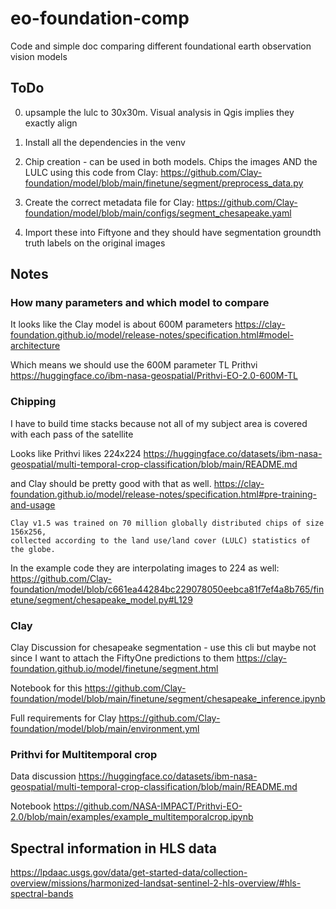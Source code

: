 # eo-foundation-comp
Code and simple doc comparing different foundational earth observation vision models

## ToDo
0. upsample the lulc to 30x30m. Visual analysis in Qgis implies they exactly align
0. Install all the dependencies in the venv
1. Chip creation - can be used in both models. Chips the images AND the LULC using this code from Clay:
https://github.com/Clay-foundation/model/blob/main/finetune/segment/preprocess_data.py

2. Create the correct metadata file for Clay: https://github.com/Clay-foundation/model/blob/main/configs/segment_chesapeake.yaml
3. Import these into Fiftyone and they should have segmentation groundth truth labels on the original images

## Notes
### How many parameters and which model to compare
It looks like the Clay model is about 600M parameters
https://clay-foundation.github.io/model/release-notes/specification.html#model-architecture

Which means we should use the 600M parameter TL Prithvi
https://huggingface.co/ibm-nasa-geospatial/Prithvi-EO-2.0-600M-TL

### Chipping
I have to build time stacks because not all of my subject area is covered with each pass of the satellite

Looks like Prithvi likes 224x224
https://huggingface.co/datasets/ibm-nasa-geospatial/multi-temporal-crop-classification/blob/main/README.md

and Clay should be pretty good with that as well.
https://clay-foundation.github.io/model/release-notes/specification.html#pre-training-and-usage

    Clay v1.5 was trained on 70 million globally distributed chips of size 156x256, 
    collected according to the land use/land cover (LULC) statistics of the globe.

In the example code they are interpolating images to 224 as well:
https://github.com/Clay-foundation/model/blob/c661ea44284bc229078050eebca81f7ef4a8b765/finetune/segment/chesapeake_model.py#L129


### Clay
Clay Discussion for chesapeake segmentation - use this cli but maybe not since I want to attach the FiftyOne predictions to them
https://clay-foundation.github.io/model/finetune/segment.html

Notebook for this
https://github.com/Clay-foundation/model/blob/main/finetune/segment/chesapeake_inference.ipynb

Full requirements for Clay
https://github.com/Clay-foundation/model/blob/main/environment.yml

### Prithvi for Multitemporal crop

Data discussion
https://huggingface.co/datasets/ibm-nasa-geospatial/multi-temporal-crop-classification/blob/main/README.md

Notebook
https://github.com/NASA-IMPACT/Prithvi-EO-2.0/blob/main/examples/example_multitemporalcrop.ipynb

## Spectral information in HLS data
https://lpdaac.usgs.gov/data/get-started-data/collection-overview/missions/harmonized-landsat-sentinel-2-hls-overview/#hls-spectral-bands